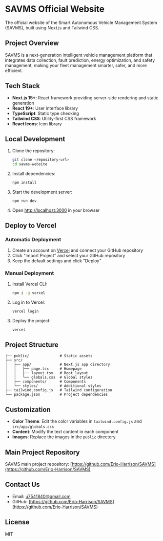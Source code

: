# SAVMS Official Website

The official website of the Smart Autonomous Vehicle Management System (SAVMS), built using Next.js and Tailwind CSS.

## Project Overview

SAVMS is a next-generation intelligent vehicle management platform that integrates data collection, fault prediction, energy optimization, and safety management, making your fleet management smarter, safer, and more efficient.

## Tech Stack

- **Next.js 15+**: React framework providing server-side rendering and static generation
- **React 19+**: User interface library
- **TypeScript**: Static type checking
- **Tailwind CSS**: Utility-first CSS framework
- **React Icons**: Icon library

## Local Development

1. Clone the repository:
   ```bash
   git clone <repository-url>
   cd savms-website
   ```

2. Install dependencies:
   ```bash
   npm install
   ```

3. Start the development server:
   ```bash
   npm run dev
   ```

4. Open [http://localhost:3000](http://localhost:3000) in your browser

## Deploy to Vercel

### Automatic Deployment

1. Create an account on [Vercel](https://vercel.com) and connect your GitHub repository
2. Click "Import Project" and select your GitHub repository
3. Keep the default settings and click "Deploy"

### Manual Deployment

1. Install Vercel CLI:
   ```bash
   npm i -g vercel
   ```

2. Log in to Vercel:
   ```bash
   vercel login
   ```

3. Deploy the project:
   ```bash
   vercel
   ```

## Project Structure

```
├── public/              # Static assets
├── src/
│   ├── app/             # Next.js app directory
│   │   ├── page.tsx     # Homepage
│   │   ├── layout.tsx   # Root layout
│   │   └── globals.css  # Global styles
│   ├── components/      # Components
│   └── styles/          # Additional styles
├── tailwind.config.js   # Tailwind configuration
└── package.json         # Project dependencies
```

## Customization

- **Color Theme**: Edit the color variables in `tailwind.config.js` and `src/app/globals.css`
- **Content**: Modify the text content in each component
- **Images**: Replace the images in the `public` directory

## Main Project Repository

SAVMS main project repository: [https://github.com/Erio-Harrison/SAVMS](https://github.com/Erio-Harrison/SAVMS)

## Contact Us

- Email: u7541840@gmail.com
- GitHub: [https://github.com/Erio-Harrison/SAVMS](https://github.com/Erio-Harrison/SAVMS)

## License

MIT
